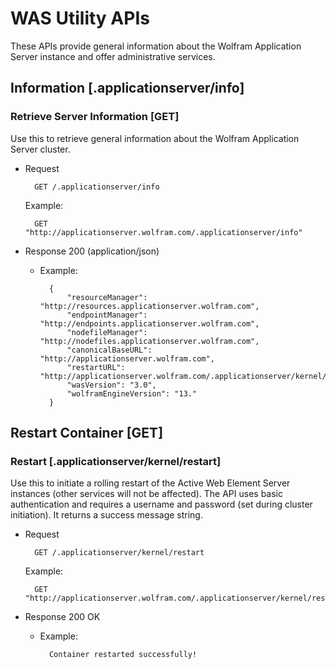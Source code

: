 # WAS Utility APIs

These APIs provide general information about the Wolfram Application Server instance and offer administrative services.

## Information [.applicationserver/info]

### Retrieve Server Information [GET]

Use this to retrieve general information about the Wolfram Application Server cluster.

* Request

		GET /.applicationserver/info
	Example:

		GET "http://applicationserver.wolfram.com/.applicationserver/info"

* Response 200 (application/json)

    * Example:
 
			{
				"resourceManager": "http://resources.applicationserver.wolfram.com",
				"endpointManager": "http://endpoints.applicationserver.wolfram.com",
				"nodefileManager": "http://nodefiles.applicationserver.wolfram.com",
				"canonicalBaseURL": "http://applicationserver.wolfram.com",
				"restartURL": "http://applicationserver.wolfram.com/.applicationserver/kernel/restart",
				"wasVersion": "3.0",
				"wolframEngineVersion": "13."
			}

## Restart Container [GET]

### Restart [.applicationserver/kernel/restart]

Use this to initiate a rolling restart of the Active Web Element Server instances (other services will not be affected). The API uses basic authentication and requires a username and password (set during cluster initiation). It returns a success message string.

* Request

		GET /.applicationserver/kernel/restart
	Example:

		GET "http://applicationserver.wolfram.com/.applicationserver/kernel/restart"

* Response 200 OK

    * Example:
    		
    		Container restarted successfully!